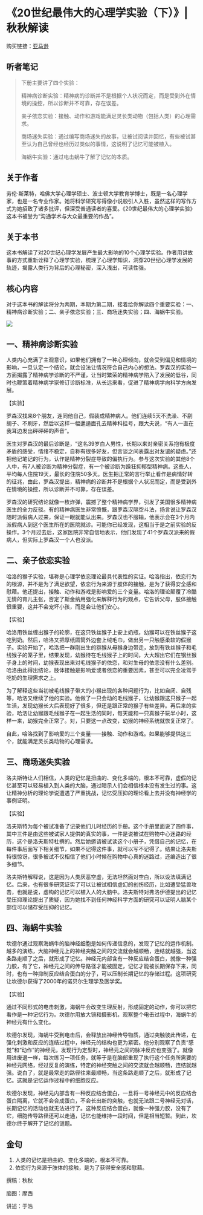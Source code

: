 《20世纪最伟大的心理学实验（下）》| 秋秋解读
=======================================

购买链接：[亚马逊](https://www.amazon.cn/20世纪最伟大的心理学实验-劳伦-斯莱特/dp/B06XX46BM1/ref=sr_1_1?s=books&ie=UTF8&qid=1507725443&sr=1-1&keywords=20世纪最伟大的心理学实验)

听者笔记
-----------------------------

> 下册主要讲了四个实验：
>
> 精神病诊断实验：精神病的诊断并不是根据个人状况而定，而是受到外在情境的操控，所以诊断并不可靠，存在误差。
>
> 亲子依恋实验：接触、动作和游戏能满足灵长类动物（包括人类）的心理需求。
>
> 商场迷失实验：通过编写商场迷失的故事，让被试阅读并回忆，有些被试甚至认为自己曾经也经历过类似的事情，这说明了记忆可能被植入。
>
> 海蜗牛实验：通过电击蜗牛了解了记忆的本质。

关于作者
-----------------------------

劳伦·斯莱特，哈佛大学心理学硕士、波士顿大学教育学博士，既是一名心理学家，也是一名专业作家。她将科学研究写得像小说般引人入胜，虽然这样的写作方式为她招致了诸多批评，但深受普通读者的喜爱。《20世纪最伟大的心理学实验》这本书被誉为“沟通学术与大众最重要的作品”。

关于本书
-----------------------------

这本书解读了对20世纪心理学发展产生最大影响的10个心理学实验。作者用讲故事的方式重新诠释了心理学实验，梳理了心理学知识，洞穿20世纪心理学发展的轨迹，揭露人类行为背后的心理秘密，深入浅出，可读性强。

核心内容
-----------------------------

对于这本书的解读将分为两期，本期为第二期，接着给你解读四个重要实验：一、精神病诊断实验；二、亲子依恋实验；三、商场迷失实验；四、海蜗牛实验。
 
![](opening-skinner-s-box-2.md/001.JPG)

一、精神病诊断实验
-----------------------------

人类内心充满了主观意识，如果他们拥有了一种心理倾向，就会受到偏见和情境的影响，一旦认定一个结论，就会设法让情况符合自己内心的想法。罗森汉的实验一方面揭露了精神病学诊断的不严谨，让当时繁荣的精神病学陷入了发展的低谷，同时也鞭策着精神病学家修订诊断标准，从长远来看，促进了精神病学向科学方向发展。

【实验】

罗森汉找来8个朋友，连同他自己，假装成精神病人。他们连续5天不洗澡、不刮胡子、不刷牙，然后以这样一幅邋遢面孔去精神科挂号，跟大夫说，“有人一直在我耳边发出砰砰砰的声音”。

医生对罗森汉的最后诊断是，“这名39岁白人男性，长期以来对亲密关系抱有极度矛盾的感受，情绪不稳定，自称有很多好友，但言谈之间表露出对友谊的疑虑。”还把他记笔记的行为，认作是精神分裂症导致的偏执行为。参与这次实验的其他8个人中，有7人被诊断为精神分裂症，有一个被诊断为躁狂抑郁型精神病。这些人，平均每人住院19天，最长的住院50多天。医生把正常的言行举止看作是病情好转的征兆，由此，罗森汉提出，精神病的诊断并不是根据个人状况而定，而是受到外在情境的操控，所以诊断并不可靠，存在误差。

罗森汉的研究结论就像一枚炸弹，震撼了整个精神病学界，引发了美国很多精神病医生的全力反驳。有的精神病医生非常愤慨，跟罗森汉隔空斗法，扬言说让罗森汉随时派假病人过来，保证一眼就能认出来。罗森汉也不服输，他表示会在3个月内派假病人到这个医生所在的医院就诊。可能你已经发现，这相当于是之前实验的反操作。3个月过去后，这家医院非常自信地表示，他们发现了41个罗森汉派来的假病人，但实际上罗森汉一个人也没派。

二、亲子依恋实验
-----------------------------

哈洛的猴子实验，堪称是心理学依恋理论最具代表性的实证。哈洛指出，依恋行为的根源，并不是为了满足欲望，依恋行为来源于肢体的接触，是为了获得安全感和慰藉。他还提出，接触、动作和游戏是影响爱的三个变量。哈洛的理论颠覆了冷酷无情的育儿主张，否定了斯金纳用强化来解释行为的观点，它告诉父母，肢体接触很重要，这并不会宠坏小孩，而是会让他们安心。

【实验】

哈洛用铁丝缠出猴子的轮廓，在这只铁丝猴子上安上奶瓶，幼猴可以在铁丝猴子这吃到奶。然后，哈洛又把厚纸圆筒外边套上绒毛巾，做出另一只触感柔软的假猴子。实验开始了，哈洛把一群刚出生的猕猴从母猴身边带走，放到有铁丝猴子和毛线猴子的笼子里，结果发现，幼猴待在毛线猴子上的时间，大大超出它们在钢丝猴子身上的时间，幼猴表现出来对毛线猴子的依恋，和对生母的依恋没有什么差别。哈洛由此得出结论，肢体接触是影响爱或者依恋的重要因素，甚至可以完全凌驾于吃奶的生理需求之上。

为了解释这些当初被毛线猴子带大的小猴出现的各种问题行为，比如自闭、自残等，哈洛又继续了他的实验。他做了一只会动的毛线猴子，让幼猴跟这只猴子一起生活，发现幼猴长大后表现好了很多，但还是跟正常的猴子有些差异。再后来的实验，哈洛让幼猴跟毛线猴子在一起生活的同时，每天能和一只真猴子玩半小时，这样一来，幼猴完全正常了。对，只要这一点改变，幼猴的神经系统就恢复正常了。

自此，哈洛找到了影响爱的三个变量——接触、动作和游戏。如果能够提供这三个，就能满足灵长类动物的心理需求。

三、商场迷失实验
-----------------------------

洛夫斯特让人们相信，人类的记忆是扭曲的、变化多端的，根本不可靠，虚假的记忆甚至可以轻易植入到人类的大脑，通过暗示人们会相信根本没有发生过的事。这让精神分析的理论学说遭遇了严重挑战，记忆受压抑的理论看上去并没有神经学的事例证明。

【实验】

洛夫斯特为每个被试准备了记录他们儿时经历的手册。这个手册里面说了四件事，其中三件是由这些被试家人提供的真实的事，一件是说被试在购物中心迷路的经历，这个是洛夫斯特杜撰的。然后她邀请被试读这个小册子，凭借自己的记忆，在每件事后面写下相关细节，如果不记得这件事，就可以写不记得了。结果让洛夫斯特很惊讶，很多被试不仅相信了他们小时候在购物中心真的迷路过，还编造出了很多细节。

洛夫斯特解释说，这是因为人类厌恶空虚，无法坦然面对空白，所以设法填满记忆。后来，也有很多研究证实了可以让被试相信虚幻的创伤经历，比如遭受猛兽攻击，也就是说，虚构的记忆可以植入人的大脑中。洛夫斯特对弗洛伊德提出的记忆受压抑理论提出了质疑，因为她找不到任何神经科学方面的研究可以证明人脑某个部位可以储存受压抑的记忆。

四、海蜗牛实验
-----------------------------

坎德尔通过观察海蜗牛的脑神经细胞是如何传递信息的，发现了记忆的运作机制。越多的演练，大脑神经元上的神经突触之间的交流就会越顺畅，连结就越强，当这条路走顺了之后，就形成了记忆。神经元内部含有一种反应结合蛋白，就像一种强力胶，有了它，神经元之间的传导路径才能被固定，记忆才能被长期保存下来，同时，也有一种抑制反应结合蛋白的分子，可以压制长期记忆的存储过程。这项研究让坎德尔获得了2000年的诺贝尔生理学及医学奖。

【实验】

通过不同形式的电击刺激，海蜗牛会改变生理反射，形成固定的动作，你可以把它看作是一种记忆行为。坎德尔用放大镜和摄影机，观察整个电击过程中，海蜗牛的神经元有什么变化。

坎德尔发现，海蜗牛受到电击后，会释放出神经传导物质，通过突触彼此传递，在强化刺激和反应的连结过程中，神经元的结构也更为紧密。他分别观察了负责“感觉”和“动作”的神经元，发现行为定型时，神经元之间的脉冲反应也变强了。就像用进废退一样，每次练习一项任务，就等于是在脑部重现了执行这个任务所需要的神经元网络，经过反复的演练，特定的神经突触之间的交流就会越顺畅，连结就越强。说白了，就是最常走的路径往来最顺畅，当这条路走顺了之后，就形成了记忆。这就是记忆运作过程中的细胞反应。

坎德尔发现，神经元内部含有一种反应结合蛋白，一旦将一号神经元中的反应结合蛋白隔离，它就不会合成蛋白，不会长出新的突触，也就无法跟二号神经元对话，长期记忆的活动也就无法进行了。这种反应结合蛋白，就像一种强力胶，没有了它，细胞传导路径还可以走通，记忆也能维持一段时间，但是相当短暂。到此，坎德尔终于解开了记忆的谜题。

金句
-----------------------------

1. 人类的记忆是扭曲的、变化多端的，根本不可靠。
2. 依恋行为来源于肢体的接触，是为了获得安全感和慰藉。

撰稿：秋秋

脑图：摩西

讲述：于浩